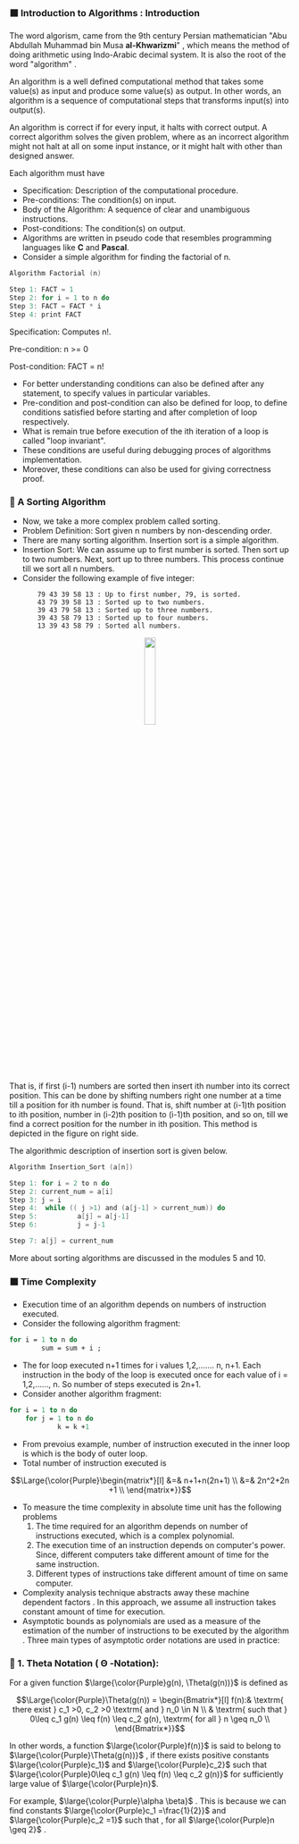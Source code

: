 ### ⬛ Introduction to Algorithms : Introduction	
The word algorism, came from the 9th century Persian mathematician "Abu Abdullah Muhammad bin Musa **al-Khwarizmi**" , which means the method of doing arithmetic using Indo-Arabic decimal system. It is also the   root of the word "algorithm" .

An algorithm is a well defined computational method that takes some value(s) as input and produce some value(s) as output. In other words, an algorithm is a sequence of computational steps that transforms input(s)  into output(s).

An algorithm is correct if for every input, it halts with correct output. A correct algorithm solves the given problem,  where as an incorrect algorithm might not halt at all on some input instance, or it might halt with other than  designed answer.

Each algorithm must have
* Specification: Description of the computational procedure.
* Pre-conditions: The condition(s) on input.
* Body of the Algorithm: A sequence of clear and unambiguous instructions.
* Post-conditions: The condition(s) on output.
* Algorithms are written in pseudo code that resembles programming languages like **C** and **Pascal**.
* Consider a simple algorithm for finding the factorial of n.

```C
Algorithm Factorial (n)

Step 1:	FACT = 1					
Step 2:	for i = 1 to n do					
Step 3:	FACT = FACT * i							
Step 4:	print FACT				
``` 										
Specification: Computes n!.

Pre-condition: n >= 0

Post-condition: FACT = n!

 										
* For better understanding conditions can also be defined after any statement, to specify values in particular variables.
* Pre-condition and post-condition can also be defined for loop, to define conditions satisfied before starting and after completion of loop respectively.
* What is remain true before execution of the ith iteration of a loop is called "loop invariant".
* These conditions are useful during debugging proces of algorithms implementation.
* Moreover, these conditions can also be used for giving correctness proof.

### 🔲 A Sorting Algorithm
* Now, we take a more complex problem called sorting.
* Problem Definition: Sort given n numbers by non-descending order.
* There are many sorting algorithm. Insertion sort is a simple algorithm.
* Insertion Sort: We can assume up to first number is sorted. Then sort up    to two numbers. Next, sort up to three numbers. This process continue till    we sort all n numbers.
* Consider the following example of five integer:
```
       79 43 39 58 13 : Up to first number, 79, is sorted.
       43 79 39 58 13 : Sorted up to two numbers.
       39 43 79 58 13 : Sorted up to three numbers.
       39 43 58 79 13 : Sorted up to four numbers.
       13 39 43 58 79 : Sorted all numbers.
```

<p align="center">
 <img src="https://github.com/user-attachments/assets/e8ce653b-b7b6-4bd8-a318-56e51ba3b30b" width=20%/>
</p> 

That is, if first (i-1) numbers are sorted then insert ith number into its correct     position. This can be done by shifting numbers right one number at a time     till a position for ith number is found.
That is, shift number at (i-1)th position to ith position, number in (i-2)th position to (i-1)th position, and so on, till we find a correct position for the number in ith     position. This method is depicted in the figure on right side.

 The algorithmic description of insertion sort is given below.

 	 		 					
```C
Algorithm Insertion_Sort (a[n])

Step 1:	for i = 2 to n do	
Step 2:	current_num = a[i]	
Step 3:	j = i
Step 4:	 while (( j >1) and (a[j-1] > current_num)) do
Step 5:			 a[j] = a[j-1]
Step 6:			 j = j-1

Step 7:	a[j] = current_num	
``` 								
 More about sorting algorithms are discussed in the modules 5 and 10.


### ⬛ Time Complexity
* Execution time of an algorithm depends on numbers of instruction executed.
* Consider the following algorithm fragment:

```pascal
for i = 1 to n do
        sum = sum + i ;
```

* The for loop executed n+1 times for i values 1,2,....... n, n+1. Each instruction in the body of the loop is executed once for each value of i = 1,2,......, n. So number of steps executed is 2n+1.
* Consider another algorithm fragment:

```pascal
for i = 1 to n do	 	 	
 	for j = 1 to n do	 	
            k = k +1	
```
* From prevoius example, number of instruction executed in the inner loop is  which is the body of outer loop.
* Total number of instruction executed is

$$\Large{\color{Purple}\begin{matrix*}[l]
&=& n+1+n(2n+1) \\
&=& 2n^2+2n +1 \\
\end{matrix*}}$$


* To measure the time complexity in absolute time unit has the following problems
    1. The time required for an algorithm depends on number of instructions executed, which is a complex polynomial.
    2. The execution time of an instruction depends on computer's power. Since, different computers take different amount of time for the same instruction.
    3. Different types of instructions take different amount of time on same computer.
* Complexity analysis technique abstracts away these machine dependent factors . In this approach, we assume all instruction takes constant amount of time for execution.
* Asymptotic bounds as polynomials are used as a measure of the estimation of the number of instructions to be executed by the algorithm . Three main types of asymptotic order notations are used in practice:


### 🔲 1. Theta Notation ( &Theta; -Notation):
For a given function $\large{\color{Purple}g(n), \Theta(g(n))}$ is defined as

$$\Large{\color{Purple}\Theta(g(n)) = \begin{Bmatrix*}[l]
 f(n):& \textrm{ there exist } c_1 >0, c_2 >0 \textrm{ and } n_0 \in N  \\
& \textrm{ such that } 0\leq c_1 g(n) \leq f(n) \leq c_2 g(n), \textrm{ for all } n \geq n_0 \\
\end{Bmatrix*}}$$


In other words, a function $\large{\color{Purple}f(n)}$ is said to belong to $\large{\color{Purple}\Theta(g(n))}$ , if there exists positive constants $\large{\color{Purple}c_1}$ and $\large{\color{Purple}c_2}$ such that $\large{\color{Purple}0\leq c_1 g(n) \leq f(n) \leq c_2 g(n)}$ for sufficiently large value of $\large{\color{Purple}n}$.

For example, $\large{\color{Purple}\alpha \beta}$ . This is because we can find constants $\large{\color{Purple}c_1 =\frac{1}{2}}$ and $\large{\color{Purple}c_2 =1}$ such that , for all $\large{\color{Purple}n \geq 2}$ .
